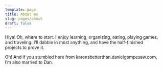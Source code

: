 ```yaml
---
template: page
title: About me
slug: pages/about
draft: false
---
```

Hiya! Oh, where to start. I enjoy learning, organizing, eating, playing games, and traveling. I’ll dabble in most anything, and have the half-finished projects to prove it.

Oh! And if you stumbled here from karensbetterthan.danielgempesaw.com, I’m also married to Dan.
